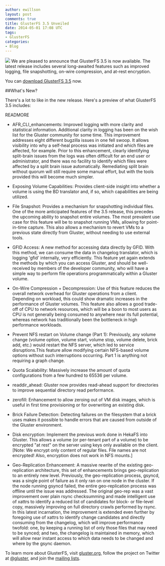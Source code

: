 ```yaml
---
author: ewillson
layout: post
comments: true
title: GlusterFS 3.5 Unveiled
date: 2014-05-01 17:08 UTC
tags:
- GlusterFS
categories:
- Blog
---
```

<img src="http://community.redhat.com/images/blog/gluster-ant.png"> We are pleased to announce that GlusterFS 3.5 is now available. The latest release includes several long-awaited features such as improved logging, file snapshotting, on-wire compression, and at-rest encryption.

You can [download GlusterFS 3.5](http://download.gluster.org/pub/gluster/glusterfs/) now.

##What's New?

There's a lot to like in the new release. Here's a preview of what GlusterFS 3.5 includes:

READMORE

+ AFR_CLI_enhancements: Improved logging with more clarity and statistical information. Additional clarity in logging has been on the wish list for the Gluster community for some time. This improvement addresses eight different bugzilla issues in one fell swoop. It allows visibility into why a self-heal process was initiated and which files are affected, for example. Prior to this enhancement, clearly identifying split-brain issues from the logs was often difficult for an end user or administrator, and there was no facility to identify which files were affected by a split brain issue automatically. Remediating split brain without quorum will still require some manual effort, but with the tools provided this will become much simpler. 

+ Exposing Volume Capabilities: Provides client-side insight into whether a volume is using the BD translator and, if so, which capabilities are being utilized.

+ File Snapshot: Provides a mechanism for snapshotting individual files. One of the more anticipated features of the 3.5 release, this precedes the upcoming ability to snapshot entire volumes. The most prevalent use case for this feature will be to snapshot running VMs, allowing for point-in-time capture. This also allows a mechanism to revert VMs to a previous state directly from Gluster, without needing to use external tools.

+ GFID Access: A new method for accessing data directly by GFID. With this method, we can consume the data in changelog translator, which is logging 'gfid' internally, very efficiently. This feature yet again extends the methods by which you can access Gluster, and should be well-received by members of the developer community, who will have a simple way to perform file operations programmatically within a Gluster volume. 

+ On-Wire Compression + Decompression: Use of this feature reduces the overall network overhead for Gluster operations from a client. Depending on workload, this could show dramatic increases in the performance of Gluster volumes. This feature also allows a good trade-off of CPU to network resources, which will be a boon to most users as CPU is not generally being consumed to anywhere near its full potential, whereas network has traditionally been the bottleneck in high performance workloads. 


+ Prevent NFS restart on Volume change (Part 1): Previously, any volume change (volume option, volume start, volume stop, volume delete, brick add, etc.) would restart the NFS server, which led to service disruptions.This feature allow modifying certain NFS-based volume options without such interruptions occurring. Part 1 is anything not requiring a graph change.

+ Quota Scalability: Massively increase the amount of quota configurations from a few hundred to 65536 per volume.

+ readdir_ahead: Gluster now provides read-ahead support for directories to improve sequential directory read performance.

+ zerofill: Enhancement to allow zeroing out of VM disk images, which is useful in first time provisioning or for overwriting an existing disk.

+ Brick Failure Detection: Detecting failures on the filesystem that a brick uses makes it possible to handle errors that are caused from outside of the Gluster environment.

+ Disk encryption: Implement the previous work done in HekaFS into Gluster. This allows a volume (or per-tenant part of a volume) to be encrypted "at rest" on the server using keys only available on the client. [Note: We encrypt only content of regular files. File names are not encrypted! Also, encryption does not work in NFS mounts.]

+ Geo-Replication Enhancement: A massive rewrite of the existing geo-replication architecture, this set of enhancements brings geo-replication to an entirely new level. Previously, the geo-replication process, gsyncd, was a single point of failure as it only ran on one node in the cluster. If the node running gsyncd failed, the entire geo-replication process was offline until the issue was addressed. The original geo-rep was a vast improvement over plain rsync checksumming and made intelligent use of xattrs to identify a reduced list of candidates for block- or file-level copy, massively improving on full directory crawls performed by rsync. In this latest incarnation, the improvement is extended even further by foregoing use of xattrs to identify change candidates and directly consuming from the changelog, which will improve performance twofold: one, by keeping a running list of only those files that may need to be synced; and two, the changelog is maintained in memory, which will allow near instant access to which data needs to be changed and where by the gsync daemon.

To learn more about GlusterFS, visit [gluster.org](http://www.gluster.org/), follow the project on Twitter at [@gluster](https://twitter.com/gluster), and join the [mailing lists](http://www.gluster.org/interact/mailinglists/). 
